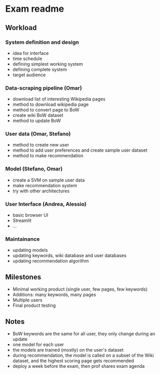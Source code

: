 # Exam readme

## Workload

### System definition and design
- idea for interface
- time schedule
- defining simplest working system
- defining complete system
- target audience

### Data-scraping pipeline (Omar)
- download list of interesting Wikipedia pages 
- method to download wikipedia page 
- method to convert page to BoW 
- create wiki BoW dataset 
- method to update BoW

### User data (Omar, Stefano)
- method to create new user
- method to add user preferences and create sample user dataset
- method to make recommendation 

### Model (Stefano, Omar)
- create a SVM on sample user data
- make recommendation system 
- try with other architectures

### User Interface (Andrea, Alessio)
- basic browser UI
- Streamlit
- ...

### Maintainance 
- updating models
- updating keywords, wiki database and user databases
- updating recommendation algorithm


## Milestones

- Minimal working product (single user, few pages, few keywords)
- Additions: many keywords, many pages
- Multiple users
- Final product testing


## Notes

- BoW keywords are the same for all user, they only change during an update
- one model for each user
- the models are trained (mostly) on the user's dataset
- during recommendation, the model is called on a subset of the Wiki dataset, and the highest scoring page gets recommended
- deploy a week before the exam, then prof shares exam agenda


